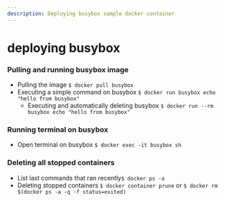 ```yaml
---
description: Deploying busybox sample docker container
---
```


# deploying busybox

### Pulling and running busybox image

* Pulling the image `$ docker pull busybox`
* Executing a simple command on busybox `$ docker run busybox echo "hello from busybox"`
  * Executing and automatically deleting busybox `$ docker run --rm busybox echo "hello from busybox"`

### Running terminal on busybox

* Open terminal on busybox `$ docker exec -it busybox sh`

### Deleting all stopped containers

* List last commands that ran recently`$ docker ps -a`
* Deleting stopped containers `$ docker container prune` or  `$ docker rm $(docker ps -a -q -f status=exited)`

### 

### 

